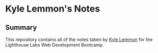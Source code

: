 # Kyle Lemmon's Notes

## Summary 

This repository contains all of the notes taken by [Kyle Lemmon](https://github.com/lemmonk/lighthouse-web-notes) for the Lighthouse Labs Web Development Bootcamp.

